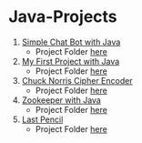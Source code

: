 # Java-Projects

001. [Simple Chat Bot with Java](https://hyperskill.org/projects/113)
     - Project Folder [here](001.%20Simple%20Chat%20Bot)
002. [My First Project with Java](https://hyperskill.org/projects/380)
     - Project Folder [here](002/%20My%20First%20Project%20with%20Java)
003. [Chuck Norris Cipher Encoder](https://hyperskill.org/projects/293)
        - Project Folder [here](003/%20Chuck%20Norris%20Cipher%20Encoder)
004. [Zookeeper with Java](https://hyperskill.org/projects/229)
        - Project Folder [here](004/%20Zookeeper%20with%20Java)
005. [Last Pencil](https://hyperskill.org/projects/341)
        - Project Folder [here](005/%20Last%20Pencil)
